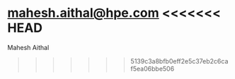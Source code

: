 mahesh.aithal@hpe.com
<<<<<<< HEAD
=======
Mahesh Aithal
>>>>>>> 5139c3a8bfb0eff2e5c37eb2c6caf5ea06bbe506
